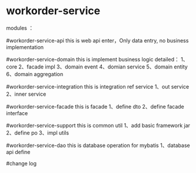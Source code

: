 # workorder-service

modules ： 

#workorder-service-api
this is web api enter，Only data entry, no business implementation 

#workorder-service-domain
this is implement business logic
detailed：
1、core
2、facade impl
3、domain event
4、domian service
5、domain entity
6、domain aggregation

#workorder-service-integration
this is integration ref service
1、out service 
2、inner service

#workorder-service-facade
this is facade
1、define dto
2、define facade interface


#workorder-service-support
this is common util
1、add basic framework jar
2、define po
3、impl utils

#workorder-service-dao
this is database operation for mybatis
1、database api define

#change log


